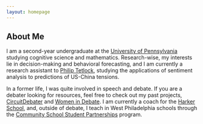 ```yaml
---
layout: homepage
---
```


## About Me

I am a second-year undergraduate at the <a href="https://www.upenn.edu/">University of Pennsylvania</a> studying cognitive science and mathematics. Research-wise, my interests lie in decision-making and behavioral forecasting, and I am currently a research assistant to <a href="https://www.sas.upenn.edu/tetlock/">Philip Tetlock</a>, studying the applications of sentiment analysis to predictions of US-China tensions.

In a former life, I was quite involved in speech and debate. If you are a debater looking for resources, feel free to check out my past projects, <a href="https://ld.circuitdebater.org/w/index.php/Prospect_ST_(Sophia_Tian)">CircuitDebater</a> and <a href="https://www.windebate.org/">Women in Debate</a>. I am currently a coach for the <a href="https://www.harker.org/">Harker School</a>, and, outside of debate, I teach in West Philadelphia schools through the <a href="https://web.sas.upenn.edu/penn-cssp/">Community School Student Partnerships</a> program.

<!--
## Research Interests

- **Computer Vision:** image recognition, image generation, video captioning
- **Machine Learning:** meta-learning, incremental learning, transfer learning
-->

<!--
## News

- **[Feb. 2020]** Our paper about incremental learning is accepted to CVPR 2020.
- **[Feb. 2020]** We will host the ACM Multimedia Asia 2020 conference in Singapore!
- **[Sept. 2019]** Our paper about few-shot learning is accepted to NeurIPS 2019.
- **[Mar. 2019]** Our paper about few-shot learning is accepted to CVPR 2019.
-->

<!-- {% include_relative _includes/publications.md %} -->

<!-- {% include_relative _includes/services.md %} -->
